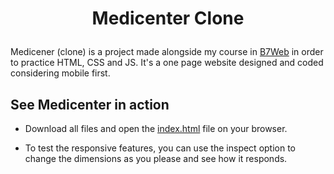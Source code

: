 <h1 align="center">
  <p align="center">Medicenter Clone</p>
</h1>

Medicener (clone) is a project made alongside my course in [B7Web](https://b7web.com.br/fullstack/?gclid=EAIaIQobChMI-7eYj5vT-QIVEz6RCh2VfgXQEAAYASAAEgJfifD_BwE&ref=I24108426I) in order to practice HTML, CSS and JS. It's a one page website designed and coded considering mobile first.

## See Medicenter in action

- Download all files and open the [index.html](https://github.com/valmarath/medicenter-clone/blob/main/index.html) file on your browser. 

- To test the responsive features, you can use the inspect option to change the dimensions as you please and see how it responds. 
